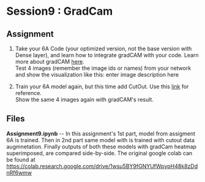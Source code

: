 # Session9 : GradCam


## Assignment
1. Take your 6A Code (your optimized version, not the base version with Dense layer), and learn how to integrate gradCAM with your code. Learn more about gradCAM [here](http://www.hackevolve.com/where-cnn-is-looking-grad-cam/).  
Test 4 images (remember the image ids or names) from your network and show the visualization like this: enter image description here


2. Train your 6A model again, but this time add CutOut. Use this [link](https://github.com/yu4u/cutout-random-erasing) for reference.  
Show the same 4 images again with gradCAM's result. 
    
## Files

**Assignment9.ipynb**
-- In this assignment's 1st part, model from assigment 6A is trained. Then in 2nd part same model with is trained with cutout data augmnetation. Finally outputs of both these models with gradCam heatmap superimposed, are compared side-by-side. The original google colab can be found at https://colab.research.google.com/drive/1wsu5BY9fGNYUfWpypH48k8zDdnRf6wmw

 
